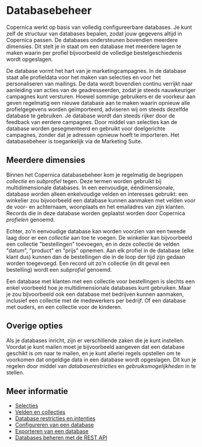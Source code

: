 # Databasebeheer

Copernica werkt op basis van volledig configureerbare databases. Je kunt 
zelf de structuur van databases bepalen, zodat jouw gegevens altijd in Copernica
passen. De databases ondersteunen bovendien meerdere dimensies. Dit 
stelt je in staat om een database met meerdere lagen te maken waarin per 
profiel bijvoorbeeld de volledige bestelgeschiedenis wordt opgeslagen.

De database vormt het hart van je marketingcampagnes. In de database staat
alle profieldata voor het maken van selecties en voor het personaliseren van 
mailings. De data wordt bovendien continu verrijkt naar aanleiding van 
acties van de geadresseerden, zodat je steeds nauwkeuriger campagnes kunt
versturen. Hoewel sommige gebruikers er de voorkeur aan geven regelmatig een 
nieuwe database aan te maken waarin opnieuw alle profielgegevens worden 
geïmporteerd, adviseren wij om steeds dezelfde database te gebruiken. Je 
database wordt dan steeds rijker door de feedback van eerdere campagnes. Door 
middel van selecties kan de database worden gesegmenteerd en gebruikt voor 
doelgerichte campagnes, zonder dat je adressen opnieuw hoeft te importeren.
Het databasebeheer is toegankelijk via de Marketing Suite. 

## Meerdere dimensies

Binnen het Copernica databasebeheer kom je regelmatig de begrippen *collectie*
en *subprofiel* tegen. Deze termen worden gebruikt bij multidimensionale 
databases. In een eenvoudige, ééndimensionale, database worden alleen 
enkelvoudige velden en interesses gebruikt: een winkelier zou bijvoorbeeld
een database kunnen aanmaken met velden voor de voor- en achternaam, woonplaats
en het emailadres van zijn klanten. Records die in deze database worden
geplaatst worden door Copernica *profielen* genoemd.

Echter, zo'n eenvoudige database kan worden voorzien van een tweede laag door
er een *collectie* aan toe te voegen. De winkelier kan bijvoorbeeld een 
collectie "bestellingen" toevoegen, en in deze collectie de velden "datum", 
"product" en "prijs" opnemen. Aan elk profiel in de database (elke klant dus)
kunnen dan de bestellingen die in de loop der tijd zijn gedaan worden
toegevoegd. Een record uit zo'n collectie (in dit geval een bestelling) wordt
een *subprofiel* genoemd.

Een database met klanten met een collectie voor bestellingen is slechts
een enkel voorbeeld hoe je multidimensionale databases kunt gebruiken. Maar
je zou bijvoorbeeld ook een database met bedrijven kunnen aanmaken, inclusief
een collectie met de medewerkers per bedrijf. Of een database met ouders, en
een collectie voor de kinderen.

## Overige opties

Als je databases inricht, zijn er verschillende zaken die je kunt instellen.
Voordat je kunt mailen moet je bijvoorbeeld aangeven dat een database geschikt
is om naar te mailen, en je kunt allerlei regels opstellen om te voorkomen
dat ongeldige data in een database wordt opgeslagen. Dit kun je regelen
door middel van *databaserestricties* en *gebruiksmogelijkheden* in te stellen.

## Meer informatie

* [Selecties](./selections-introduction)
* [Velden en collecties](database-fields-and-collections)
* [Database restricties en intenties](database-restrictions-and-capabilities)
* [Configureren van een database](./quick-database-guide)
* [Exporteren van een database](./database-export)
* [Databases beheren met de REST API](./rest-api)
